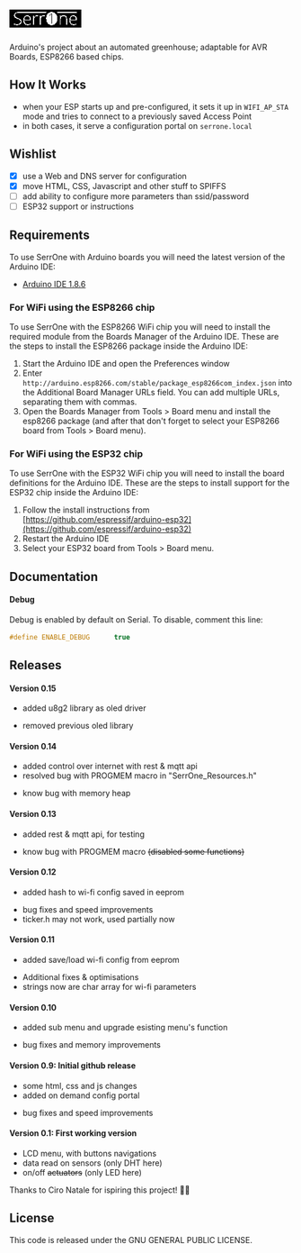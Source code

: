 # ![SerrOne](https://raw.githubusercontent.com/claudio-perrotta/SerrOne/master/SerrOne/data/logo.bmp)
Arduino's project about an automated greenhouse; adaptable for AVR Boards, ESP8266 based chips.

## How It Works
- when your ESP starts up and pre-configured, it sets it up in `WIFI_AP_STA` mode and tries to connect to a previously saved Access Point
- in both cases, it serve a configuration portal on `serrone.local`

## Wishlist
- [x] use a Web and DNS server for configuration
- [x] move HTML, CSS, Javascript and other stuff to SPIFFS
- [ ] add ability to configure more parameters than ssid/password
- [ ] ESP32 support or instructions

## Requirements

To use SerrOne with Arduino boards you will need the latest version of the Arduino IDE:

- [Arduino IDE 1.8.6](http://arduino.cc/en/main/software)

### For WiFi using the ESP8266 chip

To use SerrOne with the ESP8266 WiFi chip you will need to install the required module from the Boards Manager of the Arduino IDE. These are the steps to install the ESP8266 package inside the Arduino IDE:

1. Start the Arduino IDE and open the Preferences window
2. Enter `http://arduino.esp8266.com/stable/package_esp8266com_index.json` into the Additional Board Manager URLs field. You can add multiple URLs, separating them with commas.
3. Open the Boards Manager from Tools > Board menu and install the esp8266 package (and after that don't forget to select your ESP8266 board from Tools > Board menu).

### For WiFi using the ESP32 chip

To use SerrOne with the ESP32 WiFi chip you will need to install the board definitions for the Arduino IDE. These are the steps to install support for the ESP32 chip inside the Arduino IDE:

1. Follow the install instructions from [https://github.com/espressif/arduino-esp32](https://github.com/espressif/arduino-esp32)
2. Restart the Arduino IDE
3. Select your ESP32 board from Tools > Board menu.

## Documentation

#### Debug
Debug is enabled by default on Serial. To disable, comment this line:
```cpp
#define ENABLE_DEBUG      true
```

## Releases

#### Version 0.15
+ added u8g2 library as oled driver
- removed previous oled library

#### Version 0.14
+ added control over internet with rest & mqtt api
+ resolved bug with PROGMEM macro in "SerrOne_Resources.h"
- know bug with memory heap

#### Version 0.13
+ added rest & mqtt api, for testing
- know bug with PROGMEM macro ~~(disabled some functions)~~

#### Version 0.12
+ added hash to wi-fi config saved in eeprom
- bug fixes and speed improvements
- ticker.h may not work, used partially now

#### Version 0.11
+ added save/load wi-fi config from eeprom
- Additional fixes & optimisations
- strings now are char array for wi-fi parameters

#### Version 0.10
+ added sub menu and upgrade esisting menu's function
- bug fixes and memory improvements

#### Version 0.9: Initial github release
+ some html, css and js changes
+ added on demand config portal
- bug fixes and speed improvements

#### Version 0.1: First working version
+ LCD menu, with buttons navigations
+ data read on sensors (only DHT here)
+ on/off ~~actuators~~ (only LED here)

Thanks to Ciro Natale for ispiring this project! 👏🏻

## License

This code is released under the GNU GENERAL PUBLIC LICENSE.
